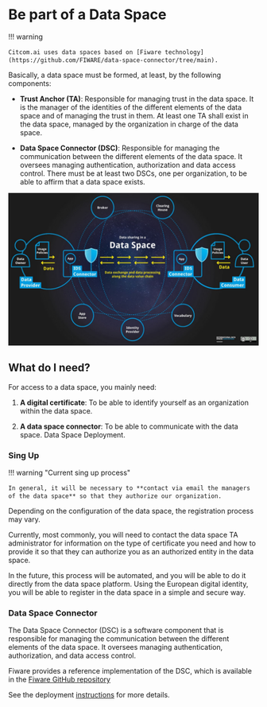 # Be part of a Data Space

!!! warning

    Citcom.ai uses data spaces based on [Fiware technology](https://github.com/FIWARE/data-space-connector/tree/main).

Basically, a data space must be formed, at least, by the following components: 

- **Trust Anchor (TA)**: Responsible for managing trust in the data space. It is the manager of the identities of the different elements of the data space and of managing the trust in them. At least one TA shall exist in the data space, managed by the organization in charge of the data space. 

- **Data Space Connector (DSC)**: Responsible for managing the communication between the different elements of the data space. It oversees managing authentication, authorization and data access control. There must be at least two DSCs, one per organization, to be able to affirm that a data space exists.

![data space](img/basic_architectural_concepts_ids.png)

## What do I need? 

For access to a data space, you mainly need: 

1. **A digital certificate**: To be able to identify yourself as an organization within the data space. 

2. **A data space connector**: To be able to communicate with the data space. 
Data Space Deployment. 

### Sing Up

!!! warning "Current sing up process"

    In general, it will be necessary to **contact via email the managers of the data space** so that they authorize our organization.

Depending on the configuration of the data space, the registration process may vary.  

Currently, most commonly, you will need to contact the data space TA administrator for information on the type of certificate you need and how to provide it so that they can authorize you as an authorized entity in the data space. 

In the future, this process will be automated, and you will be able to do it directly from the data space platform. Using the European digital identity, you will be able to register in the data space in a simple and secure way. 

### Data Space Connector

The Data Space Connector (DSC) is a software component that is responsible for managing the communication between the different elements of the data space. It oversees managing authentication, authorization, and data access control.

Fiware provides a reference implementation of the DSC, which is available in the [Fiware GitHub repository](https://github.com/FIWARE/data-space-connector/tree/main)

See the deployment [instructions](../dataspace_deployment/index.md#data-space-connector) for more details.